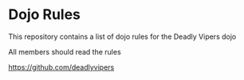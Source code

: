 Dojo Rules
==========

This repository contains a list of dojo rules for the Deadly Vipers dojo


All members should read the rules


https://github.com/deadlyvipers
